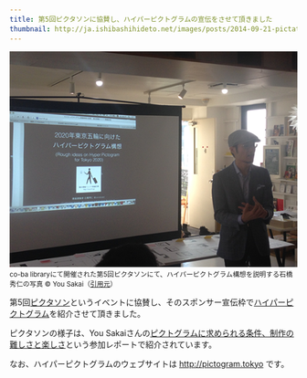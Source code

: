 ```yaml
---
title: 第5回ピクタソンに協賛し、ハイパーピクトグラムの宣伝をさせて頂きました
thumbnail: http://ja.ishibashihideto.net/images/posts/2014-09-21-pictathon-5th/event-pictogram-pictathon-03.png
---
```


![](/images/posts/2014-09-21-pictathon-5th/event-pictogram-pictathon-03.png)  
<small>co-ba libraryにて開催された第5回ピクタソンにて、ハイパーピクトグラム構想を説明する石橋秀仁の写真 © You Sakai（[引用元](http://webcre8.jp/meet/event-pictogram-pictathon.html)）</small>

第5回[ピクタソン](http://pictathon.org/)というイベントに協賛し、そのスポンサー宣伝枠で[ハイパーピクトグラム](http://tourinfo.jp/articles/pictogram/)を紹介させて頂きました。

ピクタソンの様子は、You Sakaiさんの[ピクトグラムに求められる条件、制作の難しさと楽しさ](http://webcre8.jp/meet/event-pictogram-pictathon.html)という参加レポートで紹介されています。

なお、ハイパーピクトグラムのウェブサイトは <http://pictogram.tokyo> です。
